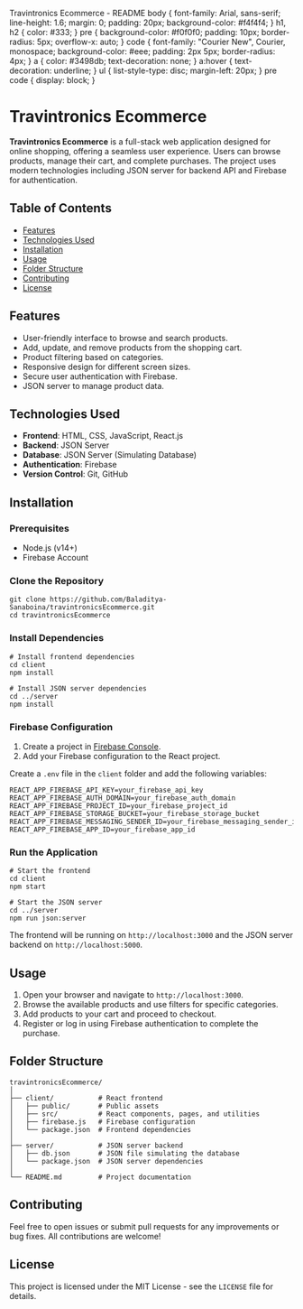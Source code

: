 Travintronics Ecommerce - README body { font-family: Arial, sans-serif; line-height: 1.6; margin: 0; padding: 20px; background-color: #f4f4f4; } h1, h2 { color: #333; } pre { background-color: #f0f0f0; padding: 10px; border-radius: 5px; overflow-x: auto; } code { font-family: "Courier New", Courier, monospace; background-color: #eee; padding: 2px 5px; border-radius: 4px; } a { color: #3498db; text-decoration: none; } a:hover { text-decoration: underline; } ul { list-style-type: disc; margin-left: 20px; } pre code { display: block; }

# Travintronics Ecommerce

**Travintronics Ecommerce** is a full-stack web application designed for online shopping, offering a seamless user experience. Users can browse products, manage their cart, and complete purchases. The project uses modern technologies including JSON server for backend API and Firebase for authentication.

## Table of Contents

- [Features](#features)
- [Technologies Used](#technologies-used)
- [Installation](#installation)
- [Usage](#usage)
- [Folder Structure](#folder-structure)
- [Contributing](#contributing)
- [License](#license)

## Features

- User-friendly interface to browse and search products.
- Add, update, and remove products from the shopping cart.
- Product filtering based on categories.
- Responsive design for different screen sizes.
- Secure user authentication with Firebase.
- JSON server to manage product data.

## Technologies Used

- **Frontend**: HTML, CSS, JavaScript, React.js
- **Backend**: JSON Server
- **Database**: JSON Server (Simulating Database)
- **Authentication**: Firebase
- **Version Control**: Git, GitHub

## Installation

### Prerequisites

- Node.js (v14+)
- Firebase Account

### Clone the Repository

    git clone https://github.com/Baladitya-Sanaboina/travintronicsEcommerce.git
    cd travintronicsEcommerce

### Install Dependencies

    # Install frontend dependencies
    cd client
    npm install

    # Install JSON server dependencies
    cd ../server
    npm install

### Firebase Configuration

1.  Create a project in [Firebase Console](https://console.firebase.google.com/).
2.  Add your Firebase configuration to the React project.

Create a `.env` file in the `client` folder and add the following variables:

    REACT_APP_FIREBASE_API_KEY=your_firebase_api_key
    REACT_APP_FIREBASE_AUTH_DOMAIN=your_firebase_auth_domain
    REACT_APP_FIREBASE_PROJECT_ID=your_firebase_project_id
    REACT_APP_FIREBASE_STORAGE_BUCKET=your_firebase_storage_bucket
    REACT_APP_FIREBASE_MESSAGING_SENDER_ID=your_firebase_messaging_sender_id
    REACT_APP_FIREBASE_APP_ID=your_firebase_app_id

### Run the Application

    # Start the frontend
    cd client
    npm start

    # Start the JSON server
    cd ../server
    npm run json:server

The frontend will be running on `http://localhost:3000` and the JSON server backend on `http://localhost:5000`.

## Usage

1.  Open your browser and navigate to `http://localhost:3000`.
2.  Browse the available products and use filters for specific categories.
3.  Add products to your cart and proceed to checkout.
4.  Register or log in using Firebase authentication to complete the purchase.

## Folder Structure

    travintronicsEcommerce/
    │
    ├── client/           # React frontend
    │   ├── public/       # Public assets
    │   ├── src/          # React components, pages, and utilities
    │   ├── firebase.js   # Firebase configuration
    │   └── package.json  # Frontend dependencies
    │
    ├── server/           # JSON server backend
    │   ├── db.json       # JSON file simulating the database
    │   └── package.json  # JSON server dependencies
    │
    └── README.md         # Project documentation

## Contributing

Feel free to open issues or submit pull requests for any improvements or bug fixes. All contributions are welcome!

## License

This project is licensed under the MIT License - see the `LICENSE` file for details.
